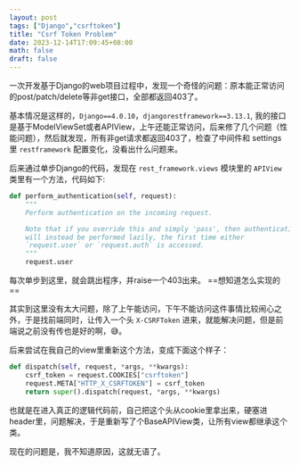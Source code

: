 ```yaml
---
layout: post
tags: ["Django","csrftoken"]
title: "Csrf Token Problem"
date: 2023-12-14T17:09:45+08:00
math: false
draft: false
---
```


一次开发基于Django的web项目过程中，发现一个奇怪的问题：原本能正常访问的post/patch/delete等非get接口，全部都返回403了。

基本情况是这样的，`Django==4.0.10`，`djangorestframework==3.13.1`, 我的接口是基于ModelViewSet或者APIView，上午还能正常访问，后来修了几个问题（性能问题），然后就发现，所有非get请求都返回403了，检查了中间件和 settings 里 `restframework` 配置变化，没看出什么问题来。

后来通过单步Django的代码，发现在 `rest_framework.views` 模块里的 `APIView` 类里有一个方法，代码如下:
```python
def perform_authentication(self, request):
	"""
	Perform authentication on the incoming request.

	Note that if you override this and simply 'pass', then authentication
	will instead be performed lazily, the first time either
	`request.user` or `request.auth` is accessed.
	"""
	request.user
```

每次单步到这里，就会跳出程序，并raise一个403出来。
==想知道怎么实现的==

其实到这里没有太大问题，除了上午能访问，下午不能访问这件事情比较闹心之外，于是找前端同时，让传入一个头 `X-CSRFToken` 进来，就能解决问题，但是前端说之前没有传也是好的啊，😅。

后来尝试在我自己的view里重新这个方法，变成下面这个样子：
```python
def dispatch(self, request, *args, **kwargs):
	csrf_token = request.COOKIES["csrftoken"]
	request.META["HTTP_X_CSRFTOKEN"] = csrf_token
	return super().dispatch(request, *args, **kwargs)
```

也就是在进入真正的逻辑代码前，自己把这个头从cookie里拿出来，硬塞进header里，问题解决，于是重新写了个BaseAPIView类，让所有view都继承这个类。

现在的问题是，我不知道原因，这就无语了。